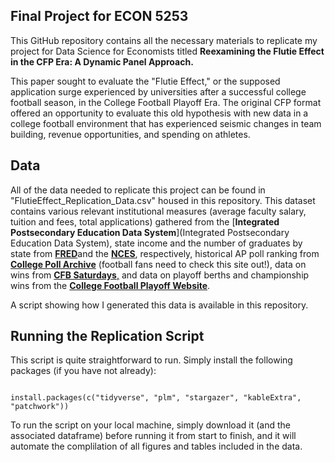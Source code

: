 ## Final Project for ECON 5253

This GitHub repository contains all the necessary materials to replicate my project for Data Science for Economists titled **Reexamining the Flutie Effect in the CFP Era: A Dynamic Panel Approach.**

This paper sought to evaluate the "Flutie Effect," or the supposed application surge experienced by universities after a successful college football season, in the College Football Playoff Era. The original CFP format offered an opportunity to evaluate this old hypothesis with new data in a college football environment that has experienced seismic changes in team building, revenue opportunities, and spending on athletes.

## Data

All of the data needed to replicate this project can be found in "FlutieEffect_Replication_Data.csv" housed in this repository. This dataset contains various relevant institutional measures (average faculty salary, tuition and fees, total applications) gathered from the [**Integrated Postsecondary Education Data System**](Integrated Postsecondary Education Data System), state income and the number of graduates by state from [**FRED**](https://fred.stlouisfed.org/release/tables?rid=249&eid=259515&od=2019-01-01#)and the [**NCES**](https://nces.ed.gov/programs/digest/d24/tables/dt24_219.20.asp), respectively, historical AP poll ranking from [**College Poll Archive**](https://www.collegepollarchive.com/) (football fans need to check this site out!), data on wins from [**CFB Saturdays**,](https://cfbsaturdays.com/most-wins-in-fbs-over-last-10-years/#google_vignette) and data on playoff berths and championship wins from the [**College Football Playoff Website**](https://collegefootballplayoff.com/sports/2019/5/22/history).

A script showing how I generated this data is available in this repository.

## Running the Replication Script

This script is quite straightforward to run. Simply install the following packages (if you have not already):

```{r install packages}

install.packages(c("tidyverse", "plm", "stargazer", "kableExtra", "patchwork"))
```

To run the script on your local machine, simply download it (and the associated dataframe) before running it from start to finish, and it will automate the complilation of all figures and tables included in the data.
